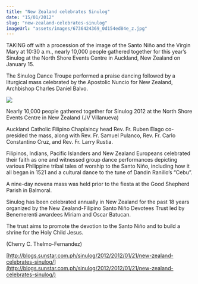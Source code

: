 ```yaml
---
title: "New Zealand celebrates Sinulog"
date: "15/01/2012"
slug: "new-zealand-celebrates-sinulog"
imageUrl: "assets/images/6736424369_0d154ed84e_z.jpg"
---
```


TAKING off with a procession of the image of the Santo Niño and the Virgin Mary at 10:30 a.m., nearly 10,000 people gathered together for this year’s Sinulog at the North Shore Events Centre in Auckland, New Zealand on January 15.

The Sinulog Dance Troupe performed a praise dancing followed by a liturgical mass celebrated by the Apostolic Nuncio for New Zealand, Archbishop Charles Daniel Balvo.

![](https://i0.wp.com/farm8.staticflickr.com/7021/6736424369_0d154ed84e_z.jpg?resize=560%2C380)

Nearly 10,000 people gathered together for Sinulog 2012 at the North Shore Events Centre in New Zealand (JV Villanueva)

Auckland Catholic Filipino Chaplaincy head Rev. Fr. Ruben Elago co-presided the mass, along with Rev. Fr. Samuel Pulanco, Rev. Fr. Carlo Constantino Cruz, and Rev. Fr. Larry Rustia.

Filipinos, Indians, Pacific Islanders and New Zealand Europeans celebrated their faith as one and witnessed group dance performances depicting various Philippine tribal tales of worship to the Santo Niño, including how it all began in 1521 and a cultural dance to the tune of Dandin Ranillo’s “Cebu”.

A nine-day novena mass was held prior to the fiesta at the Good Shepherd Parish in Balmoral.

Sinulog has been celebrated annually in New Zealand for the past 18 years organized by the New Zealand-Filipino Santo Niño Devotees Trust led by Benemerenti awardees Miriam and Oscar Batucan.

The trust aims to promote the devotion to the Santo Niño and to build a shrine for the Holy Child Jesus.

(Cherry C. Thelmo-Fernandez)

[http://blogs.sunstar.com.ph/sinulog/2012/2012/01/21/new-zealand-celebrates-sinulog/](http://blogs.sunstar.com.ph/sinulog/2012/2012/01/21/new-zealand-celebrates-sinulog/)